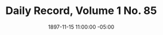 ---
title: Daily Record, Volume 1 No. 85
date: 1897-11-15 11:00:00 -05:00
primary_image: "/uploads/1897-11-15.jpg"
file: "/uploads/1897-11-15.pdf"
layout: item
---
